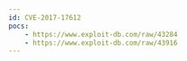 ```yaml
---
id: CVE-2017-17612
pocs:
    - https://www.exploit-db.com/raw/43284
    - https://www.exploit-db.com/raw/43916
---
```

